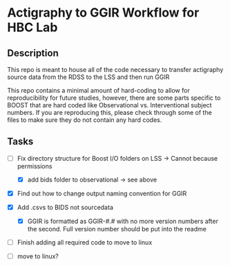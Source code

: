 # Actigraphy to GGIR Workflow for HBC Lab

## Description

This repo is meant to house all of the code necessary to transfer actigraphy source data from the RDSS to the LSS and then run GGIR

This repo contains a minimal amount of hard-coding to allow for reproducibility for future studies, however, there are some parts specific to BOOST that are hard coded like Observational vs. Interventional subject numbers. If you are reproducing this, please check through some of the files to make sure they do not contain any hard codes.

## Tasks
- [ ] Fix directory structure for Boost I/O folders on LSS -> Cannot because permissions
    - [x] add bids folder to observational -> see above
- [x] Find out how to change output naming convention for GGIR
- [x] Add .csvs to BIDS not sourcedata
    - [x] GGIR is formatted as GGIR-#.# with no more version numbers after the second. Full version number should be put into the readme
 - [ ] Finish adding all required code to move to linux
 - [ ] move to linux?


